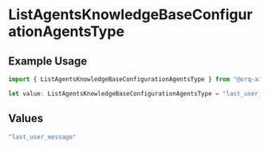 # ListAgentsKnowledgeBaseConfigurationAgentsType

## Example Usage

```typescript
import { ListAgentsKnowledgeBaseConfigurationAgentsType } from "@orq-ai/node/models/operations";

let value: ListAgentsKnowledgeBaseConfigurationAgentsType = "last_user_message";
```

## Values

```typescript
"last_user_message"
```